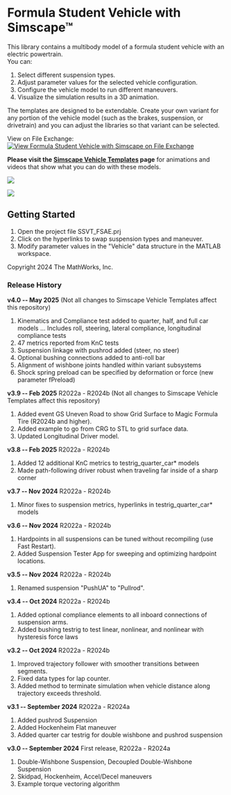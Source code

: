 # **​​Formula Student Vehicle with Simscape&trade;**

This library contains a multibody model of a formula student vehicle 
with an electric powertrain.  
You can:

   1. Select different suspension types.
   2. Adjust parameter values for the selected vehicle configuration.
   3. Configure the vehicle model to run different maneuvers.
   4. Visualize the simulation results in a 3D animation.

The templates are designed to be extendable. Create your own variant for any portion 
of the vehicle model (such as the brakes, suspension, or drivetrain) and you can 
adjust the libraries so that variant can be selected.

View on File Exchange:  [![View Formula Student Vehicle with Simscape on File Exchange](https://www.mathworks.com/matlabcentral/images/matlab-file-exchange.svg)](https://www.mathworks.com/matlabcentral/fileexchange/172279-formula-student-vehicle-with-simscape)  

**Please visit the [Simscape Vehicle Templates](https://www.mathworks.com/solutions/physical-modeling/simscape-vehicle-templates.html) page** for animations and videos that show what you can do with these models.

![](Scripts_Data/Overview/Simscape_Vehicle_Templates_FSAE_animation.png)

![](Scripts_Data/Overview/Simscape_Vehicle_Templates_FSAE_model.png)

## **Getting Started**
1. Open the project file SSVT\_FSAE.prj 
2. Click on the hyperlinks to swap suspension types and maneuver. 
3. Modify parameter values in the "Vehicle" data structure in the MATLAB workspace.

Copyright 2024 The MathWorks, Inc.
 
### **Release History**
**v4.0  -- May 2025**
(Not all changes to Simscape Vehicle Templates affect this repository)
1.  Kinematics and Compliance test added to quarter, half, and full car models
... Includes roll, steering, lateral compliance, longitudinal compliance tests
2.  47 metrics reported from KnC tests
3.  Suspension linkage with pushrod added (steer, no steer)
4. Optional bushing connections added to anti-roll bar
5. Alignment of wishbone joints handled within variant subsystems
6. Shock spring preload can be specified by deformation or force (new parameter fPreload)

**v3.9  -- Feb 2025**  R2022a - R2024b
(Not all changes to Simscape Vehicle Templates affect this repository)
1.  Added event GS Uneven Road to show Grid Surface to Magic Formula Tire (R2024b and higher).
2.  Added example to go from CRG to STL to grid surface data.
3.  Updated Longitudinal Driver model.

**v3.8  -- Feb 2025**  R2022a - R2024b
1.  Added 12 additional KnC metrics to testrig_quarter_car* models 
2.  Made path-following driver robust when traveling far inside of a sharp corner 

**v3.7  -- Nov 2024**  R2022a - R2024b
1.  Minor fixes to suspension metrics, hyperlinks in testrig_quarter_car* models 

**v3.6  -- Nov 2024**  R2022a - R2024b
1.  Hardpoints in all suspensions can be tuned without recompiling (use Fast Restart).
2.  Added Suspension Tester App for sweeping and optimizing hardpoint locations.

**v3.5  -- Nov 2024**  R2022a - R2024b
1.  Renamed suspension "PushUA" to "Pullrod".

**v3.4  -- Oct 2024**  R2022a - R2024b
1.  Added optional compliance elements to all inboard connections of suspension arms.
2.  Added bushing testrig to test linear, nonlinear, and nonlinear with hysteresis force laws

**v3.2  -- Oct 2024**  R2022a - R2024b
1.  Improved trajectory follower with smoother transitions between segments.
2.  Fixed data types for lap counter. 
3.  Added method to terminate simulation when vehicle distance along trajectory exceeds threshold. 

**v3.1 -- September 2024** R2022a - R2024a
1. Added pushrod Suspension
2. Added Hockenheim Flat maneuver
3. Added quarter car testrig for double wishbone and pushrod suspension

**v3.0 -- September 2024**
First release, R2022a - R2024a
1. Double-Wishbone Suspension, Decoupled Double-Wishbone Suspension
2. Skidpad, Hockenheim, Accel/Decel maneuvers
3. Example torque vectoring algorithm 


